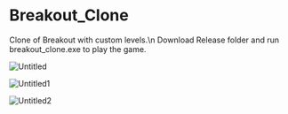 # Breakout_Clone
 Clone of Breakout with custom levels.\n
 Download Release folder and run breakout_clone.exe to play the game.
 
![Untitled](https://user-images.githubusercontent.com/35128994/130320186-293fe865-9be7-47bd-a487-221e990ca691.png)




![Untitled1](https://user-images.githubusercontent.com/35128994/130320436-f29d7ca8-be09-46c9-86ed-dc3996aaf634.png)




![Untitled2](https://user-images.githubusercontent.com/35128994/130320437-8fcf4d57-c0b5-4b02-be4e-d2deefab0f55.png)

